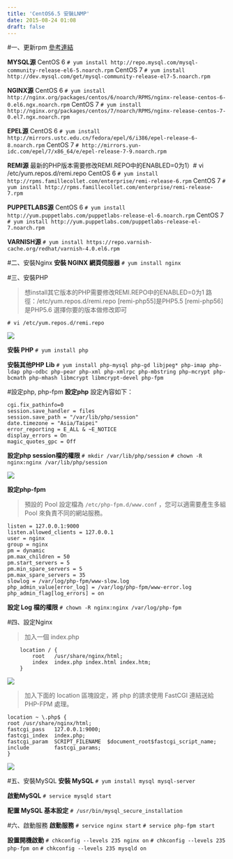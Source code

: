 ```yaml
---
title: 'CentOS6.5 安裝LNMP'
date: 2015-08-24 01:08
draft: false
---
```

#一、更新rpm
<a href="https://www.cnhzz.com/yum-repo/" target="_blank">參考連結</a>

**MYSQL源**
CentOS 6
`# yum install http://repo.mysql.com/mysql-community-release-el6-5.noarch.rpm`
CentOS 7
`# yum install http://dev.mysql.com/get/mysql-community-release-el7-5.noarch.rpm`

**NGINX源**
CentOS 6
`# yum install http://nginx.org/packages/centos/6/noarch/RPMS/nginx-release-centos-6-0.el6.ngx.noarch.rpm`
CentOS 7
`# yum install http://nginx.org/packages/centos/7/noarch/RPMS/nginx-release-centos-7-0.el7.ngx.noarch.rpm`

**EPEL源**
CentOS 6
`# yum install http://mirrors.ustc.edu.cn/fedora/epel/6/i386/epel-release-6-8.noarch.rpm`
CentOS 7
`# http://mirrors.yun-idc.com/epel/7/x86_64/e/epel-release-7-9.noarch.rpm`

**REMI源**
最新的PHP版本需要修改REMI.REPO中的ENABLED=0为1）# vi /etc/yum.repos.d/remi.repo
CentOS 6
`# yum install http://rpms.famillecollet.com/enterprise/remi-release-6.rpm`
CentOS 7
`# yum install http://rpms.famillecollet.com/enterprise/remi-release-7.rpm`

**PUPPETLABS源**
CentOS 6
`# yum install http://yum.puppetlabs.com/puppetlabs-release-el-6.noarch.rpm`
CentOS 7
`# yum install http://yum.puppetlabs.com/puppetlabs-release-el-7.noarch.rpm`

**VARNISH源**
`# yum install https://repo.varnish-cache.org/redhat/varnish-4.0.el6.rpm`

#二、安裝Nginx
**安裝 NGINX 網頁伺服器**
`# yum install nginx`

#三、安裝PHP
>想install其它版本的PHP需要修改REMI.REPO中的ENABLED=0为1
>路徑：/etc/yum.repos.d/remi.repo
>[remi-php55]是PHP5.5
>[remi-php56]是PHP5.6
>選擇你要的版本做修改即可

`# vi /etc/yum.repos.d/remi.repo`

<img desc="" src="//imagehosting.rickyfun.net/201508/002.png">


**安裝 PHP**
`# yum install php`

**安裝其他PHP Lib**
`# yum install php-mysql php-gd libjpeg* php-imap php-ldap php-odbc php-pear php-xml php-xmlrpc php-mbstring php-mcrypt php-bcmath php-mhash libmcrypt libmcrypt-devel php-fpm`

#設定php, php-fpm
**設定php**
設定內容如下：
```config /etc/php.ini
cgi.fix_pathinfo=0
session.save_handler = files
session.save_path = "/var/lib/php/session"
date.timezone = "Asia/Taipei"
error_reporting = E_ALL & ~E_NOTICE
display_errors = On
magic_quotes_gpc = Off
```

**設定php session檔的權限**
`# mkdir /var/lib/php/session`
`# chown -R nginx:nginx /var/lib/php/session`

<img desc="" src="//imagehosting.rickyfun.net/201508/003.png">

**設定php-fpm**
>預設的 Pool 設定檔為 `/etc/php-fpm.d/www.conf` ，您可以適需要產生多組 Pool 來負責不同的網站服務。

```config /etc/php-fpm.d/www.conf
listen = 127.0.0.1:9000
listen.allowed_clients = 127.0.0.1
user = nginx
group = nginx
pm = dynamic
pm.max_children = 50
pm.start_servers = 5
pm.min_spare_servers = 5
pm.max_spare_servers = 35
slowlog = /var/log/php-fpm/www-slow.log
php_admin_value[error_log] = /var/log/php-fpm/www-error.log
php_admin_flag[log_errors] = on
```

**設定 Log 檔的權限**
`# chown -R nginx:nginx /var/log/php-fpm`

#四、設定Nginx
>加入一個 index.php

```config /etc/nginx/conf.d/default.conf
    location / {
        root   /usr/share/nginx/html;
        index  index.php index.html index.htm;
    }
```

<img desc="" src="//imagehosting.rickyfun.net/201508/004.png">

>加入下面的 location 區塊設定，將 php 的請求使用 FastCGI 連結送給 PHP-FPM 處理。

```config /etc/nginx/conf.d/default.conf
location ~ \.php$ {
root /usr/share/nginx/html;
fastcgi_pass   127.0.0.1:9000;
fastcgi_index  index.php;
fastcgi_param  SCRIPT_FILENAME  $document_root$fastcgi_script_name;
include        fastcgi_params;
}
```

<img desc="" src="//imagehosting.rickyfun.net/201508/005.png">

#五、安裝MySQL
**安裝 MySQL**
`# yum install mysql mysql-server`

**啟動MySQL**
`# service mysqld start`

**配置 MySQL 基本設定**
`# /usr/bin/mysql_secure_installation`

#六、啟動服務
**啟動服務**
`# service nginx start`
`# service php-fpm start`

**設置開機啟動**
`# chkconfig --levels 235 nginx on`
`# chkconfig --levels 235 php-fpm on`
`# chkconfig --levels 235 mysqld on`
